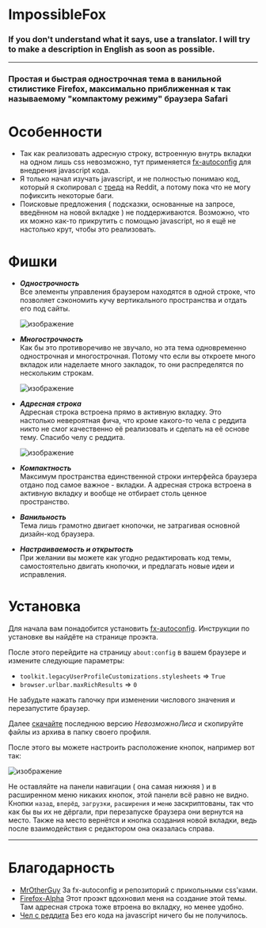 # ImpossibleFox

### If you don't understand what it says, use a translator. I will try to make a description in English as soon as possible.

--------

### Простая и быстрая однострочная тема в ванильной стилистике Firefox, максимально приближенная к так называемому "компактому режиму" браузера Safari



# Особенности
 - Так как реализовать адресную строку, встроенную внутрь вкладки на одном лишь css невозможно, тут применяется [fx-autoconfig](https://github.com/MrOtherGuy/fx-autoconfig) для внедрения javascript кода.
 - Я только начал изучать javascript, и не полностью понимаю код, который я скопировал с [треда](https://www.reddit.com/r/FirefoxCSS/comments/nv1lb6/url_on_the_tab_like_the_new_safari/) на Reddit, а потому пока что не могу пофиксить некоторые баги.
 - Поисковые предложения ( подсказки, основанные на запросе, введённом на новой вкладке ) не поддерживаются. Возможно, что их можно как-то прикрутить с помощью javascript, но я ещё не настолько крут, чтобы это реализовать.



# Фишки
- ***Однострочность***  
   Все элементы управления браузером находятся в одной строке, что позволяет сэкономить кучу вертикального пространства и отдать его под сайты.
  
   ![изображение](https://github.com/Naezr/ImpossibleFox/assets/95460152/7edee538-caad-4d96-bf42-9f0f3b99a161)

- ***Многострочность***  
   Как бы это противоречиво не звучало, но эта тема одновременно однострочная и многострочная. Потому что если вы откроете много вкладок или наделаете много закладок, то они распределятся по нескольким строкам.
  
   ![изображение](https://github.com/Naezr/ImpossibleFox/assets/95460152/e9ee5ae0-2af2-4de0-9ff6-c252feb11e14)

- ***Адресная строка***  
   Адресная строка встроена прямо в активную вкладку. Это настолько невероятная фича, что кроме какого-то чела с реддита никто не смог качественно её реализовать и сделать на её основе тему. Спасибо челу с реддита.
  
   ![изображение](https://github.com/Naezr/ImpossibleFox/assets/95460152/7e92e8ad-83d1-41e4-99f9-1c24b9da7c75)

- ***Компактность***  
   Максимум пространства единственной строки интерфейса браузера отдано под самое важное - вкладки. А адресная строка встроена в активную вкладку и вообще не отбирает столь ценное пространство.

- ***Ванильность***  
   Тема лишь грамотно двигает кнопочки, не затрагивая основной дизайн-код браузера.

- ***Настраиваемость и открытость***  
   При желании вы можете как угодно редактировать код темы, самостоятельно двигать кнопочки, и предлагать новые идеи и исправления.

# Установка

Для начала вам понадобится установить [fx-autoconfig](https://github.com/MrOtherGuy/fx-autoconfig). Инструкции по установке вы найдёте на странице проэкта.

После этого перейдите на страницу `about:config` в вашем браузере и измените следующие параметры:
 - `toolkit.legacyUserProfileCustomizations.stylesheets` => `True`
 - `browser.urlbar.maxRichResults` => `0`

Не забудьте нажать галочку при изменении числового значения и перезапустите браузер.

Далее [скачайте](https://github.com/Naezr/ImpossibleFox/releases) последнюю версию *НевозможноЛиса* и скопируйте файлы из архива в папку своего профиля.

После этого вы можете настроить расположение кнопок, например вот так:

![изображение](https://github.com/Naezr/ImpossibleFox/assets/95460152/c7863a53-24bb-4734-ab36-75ee3f4f92f6)

Не оставляйте на панели навигации ( она самая нижняя ) и в расширенном меню никаких кнопок, этой панели всё равно не видно. Кнопки `назад`, `вперёд`, `загрузки`, `расширения` и `меню` заскриптованы, так что как бы вы их не дёргали, при перезапуске браузера они вернутся на место. Также на место вернётся и кнопка создания новой вкладки, ведь после взаимодействия с редактором она оказалась справа.

----------

# Благодарность
 - [MrOtherGuy](https://github.com/MrOtherGuy)   За fx-autoconfig и репозиторий с прикольными css'ками.  
 - [Firefox-Alpha](https://github.com/Tagggar/Firefox-Alpha)   Этот проэкт вдохновил меня на создание этой темы. Там адресная строка тоже втроена во вкладку, но менее удобно.  
 - [Чел с реддита](https://www.reddit.com/r/FirefoxCSS/comments/nv1lb6/url_on_the_tab_like_the_new_safari/)   Без его кода на javascript ничего бы не получилось.  
